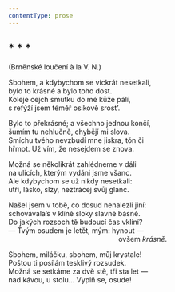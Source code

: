 ```yaml
---
contentType: prose
---
```


## \* \* \*  
(Brněnské loučení à la V. N.)

Sbohem, a kdybychom se víckrát nesetkali,  
bylo to krásné a bylo toho dost.  
Koleje cejch smutku do mé kůže pálí,  
s refýží jsem téměř osikově srost’.

Bylo to překrásné; a všechno jednou končí,  
šumím tu nehlučně, chybějí mi slova.  
Smíchu tvého nevzbudí mne jiskra, tón či  
hřmot. Už vím, že nesejdem se znova.

Možná se několikrát zahlédneme v dáli  
na ulicích, kterým vydáni jsme všanc.  
Ale kdybychom se už nikdy nesetkali:  
utři, lásko, slzy, neztrácej svůj glanc.

Našel jsem v tobě, co dosud nenalezli jiní:  
schovávala’s v klíně sloky slavné básně.  
Do jakých rozsoch tě budoucí čas vklíní?  
— Tvým osudem je letět, mým: hynout —  
                                                        ovšem _krásně_.

Sbohem, miláčku, sbohem, můj krystale!  
Poštou ti posílám tesklivý rozsudek.  
Možná se setkáme za dvě stě, tři sta let —  
nad kávou, u stolu… Vyplň se, osude!
